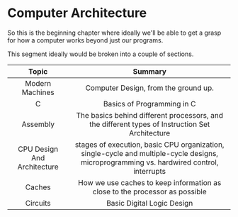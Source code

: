 # Computer Architecture

So this is the beginning chapter where ideally we'll be able to get a grasp for how a computer works beyond just our programs. 


This segment ideally would be broken into a couple of sections. 

| Topic | Summary |  
|:-------------: | :-----:|
| Modern Machines  | Computer Design, from the ground up. |
| C  | Basics of Programming in C |  
| Assembly | The basics behind different processors, and the different types of Instruction Set Architecture |
| CPU Design And Architecture  | stages of execution, basic CPU organization, single-cycle and multiple-cycle designs, microprogramming vs. hardwired control, interrupts	|
| Caches | How we use caches to keep information as close to the processor as possible |
| Circuits |  Basic Digital Logic Design  |

